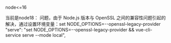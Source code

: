 node<=16

当前是node18：
问题，由于 Node.js 版本与 OpenSSL 之间的兼容性问题引起的
解决，通过设置环境变量：set NODE_OPTIONS=--openssl-legacy-provider
"serve": "set NODE_OPTIONS=--openssl-legacy-provider && vue-cli-service serve --mode local",



